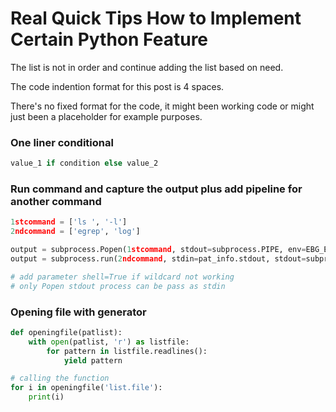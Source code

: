 # Real Quick Tips How to Implement Certain Python Feature
The list is not in order and continue adding the list based on need.

The code indention format for this post is 4 spaces.

There's no fixed format for the code, it might been working code or might just been a placeholder for example purposes.

### One liner conditional 
```python
value_1 if condition else value_2
```
### Run command and capture the output plus add pipeline for another command
```python
1stcommand = ['ls ', '-l']
2ndcommand = ['egrep', 'log']

output = subprocess.Popen(1stcommand, stdout=subprocess.PIPE, env=EBG_ENV)
output = subprocess.run(2ndcommand, stdin=pat_info.stdout, stdout=subprocess.PIPE)

# add parameter shell=True if wildcard not working
# only Popen stdout process can be pass as stdin
```
### Opening file with generator
```python
def openingfile(patlist):
    with open(patlist, 'r') as listfile:
        for pattern in listfile.readlines():
            yield pattern

# calling the function
for i in openingfile('list.file'):
    print(i)
```


  
  
  
  
  
  
  
  
  
  
  
  
  
  
  
  
  
  
  
  
  
  
  
  
  
  
  
  
  
  
  

